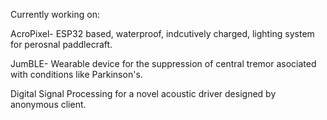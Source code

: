 Currently working on:

AcroPixel- ESP32 based, waterproof, indcutively charged, lighting system for perosnal paddlecraft.

JumBLE- Wearable device for the suppression of central tremor asociated with conditions like Parkinson's.

Digital Signal Processing for a novel acoustic driver designed by anonymous client.
